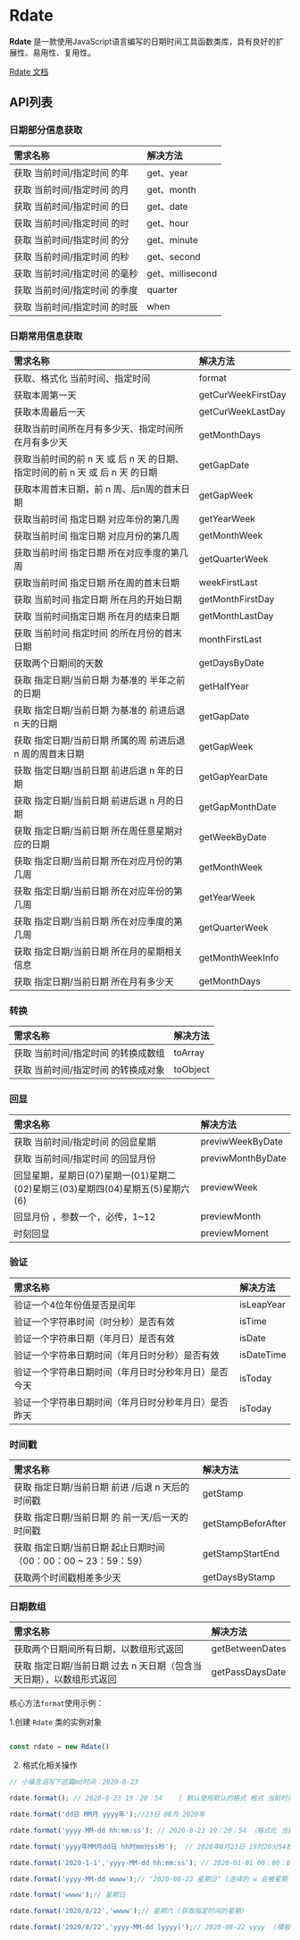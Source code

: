 
# Rdate

**Rdate** 是一款使用JavaScript语言编写的日期时间工具函数类库，具有良好的扩展性、易用性、复用性。

[Rdate 文档](http://moxiaofei.com/rdate/)

## API列表

### 日期部分信息获取

| 需求名称                      | 解决方法         |
| :---------------------------- | :--------------- |
| 获取 当前时间/指定时间 的年   | get、year        |
| 获取 当前时间/指定时间 的月   | get、month       |
| 获取 当前时间/指定时间 的日   | get、date        |
| 获取 当前时间/指定时间 的时   | get、hour        |
| 获取 当前时间/指定时间 的分   | get、minute      |
| 获取 当前时间/指定时间 的秒   | get、second      |
| 获取 当前时间/指定时间 的毫秒 | get、millisecond |
| 获取 当前时间/指定时间 的季度 | quarter          |
| 获取 当前时间/指定时间 的时辰 | when             |


### 日期常用信息获取

| 需求名称                                                     | 解决方法           |
| :----------------------------------------------------------- | :----------------- |
| 获取、格式化 当前时间、指定时间                              | format             |
| 获取本周第一天                                               | getCurWeekFirstDay |
| 获取本周最后一天                                             | getCurWeekLastDay  |
| 获取当前时间所在月有多少天、指定时间所在月有多少天           | getMonthDays       |
| 获取当前时间的前 n 天 或 后 n 天 的日期、指定时间的前 n 天 或 后 n 天 的日期 | getGapDate         |
| 获取本周首末日期，前 n 周、后n周的首末日期                   | getGapWeek         |
| 获取当前时间 指定日期 对应年份的第几周                       | getYearWeek        |
| 获取当前时间 指定日期 对应月份的第几周                       | getMonthWeek       |
| 获取当前时间 指定日期 所在对应季度的第几周                   | getQuarterWeek     |
| 获取当前时间 指定日期 所在周的首末日期                       | weekFirstLast      |
| 获取 当前时间 指定日期 所在月的开始日期                      | getMonthFirstDay   |
| 获取 当前时间指定日期 所在月的结束日期                       | getMonthLastDay    |
| 获取 当前时间 指定时间 的所在月份的首末日期                  | monthFirstLast     |
| 获取两个日期间的天数                                         | getDaysByDate      |
| 获取 指定日期/当前日期 为基准的 半年之前的日期               | getHalfYear        |
| 获取 指定日期/当前日期 为基准的 前进后退 n 天的日期          | getGapDate         |
| 获取 指定日期/当前日期 所属的周 前进后退 n 周的周首末日期    | getGapWeek         |
| 获取 指定日期/当前日期 前进后退 n 年的日期                   | getGapYearDate     |
| 获取 指定日期/当前日期 前进后退 n 月的日期                   | getGapMonthDate    |
| 获取 指定日期/当前日期 所在周任意星期对应的日期              | getWeekByDate      |
| 获取 指定日期/当前日期  所在对应月份的第几周                 | getMonthWeek       |
| 获取 指定日期/当前日期 所在对应年份的第几周                  | getYearWeek        |
| 获取 指定日期/当前日期 所在对应季度的第几周                  | getQuarterWeek     |
| 获取 指定日期/当前日期 所在月的星期相关信息                  | getMonthWeekInfo   |
| 获取 指定日期/当前日期 所在月有多少天                        | getMonthDays       |


### 转换

| 需求名称                            | 解决方法 |
| :---------------------------------- | :------- |
| 获取 当前时间/指定时间 的转换成数组 | toArray  |
| 获取 当前时间/指定时间 的转换成对象 | toObject |

### 回显

| 需求名称                                                     | 解决方法          |
| :----------------------------------------------------------- | :---------------- |
| 获取 当前时间/指定时间 的回显星期                            | previwWeekByDate  |
| 获取 当前时间/指定时间 的回显月份                            | previwMonthByDate |
| 回显星期，星期日(07)星期一(01)星期二(02)星期三(03)星期四(04)星期五(5)星期六(6) | previewWeek       |
| 回显月份 ，参数一个，必传，1~12                              | previewMonth      |
| 时刻回显                                                     | previewMoment     |

### 验证

| 需求名称                                             | 解决方法   |
| :--------------------------------------------------- | :--------- |
| 验证一个4位年份值是否是闰年                          | isLeapYear |
| 验证一个字符串时间（时分秒）是否有效                 | isTime     |
| 验证一个字符串日期（年月日）是否有效                 | isDate     |
| 验证一个字符串日期时间（年月日时分秒）是否有效       | isDateTime |
| 验证一个字符串日期时间（年月日时分秒年月日）是否今天 | isToday    |
| 验证一个字符串日期时间（年月日时分秒年月日）是否昨天 | isToday    |

### 时间戳

| 需求名称                                                     | 解决方法           |
| :----------------------------------------------------------- | :----------------- |
| 获取 指定日期/当前日期 前进 /后退 n 天后的时间戳             | getStamp           |
| 获取 指定日期/当前日期 的 前一天/后一天的时间戳              | getStampBeforAfter |
| 获取 指定日期/当前日期 起止日期时间（00：00：00 ~ 23：59：59） | getStampStartEnd   |
| 获取两个时间戳相差多少天                                     | getDaysByStamp     |

### 日期数组

| 需求名称                                                     | 解决方法        |
| :------------------------------------------------------------ | :--------------- |
| 获取两个日期间所有日期，以数组形式返回                       | getBetweenDates |
| 获取 指定日期/当前日期 过去 n 天日期（包含当天日期），以数组形式返回 | getPassDaysDate |


核心方法`format`使用示例：

1.创建 `Rdate` 类的实例对象

```js

const rdate = new Rdate()

```

2. 格式化相关操作

```js
// 小编含泪写下这篇md时间：2020-8-23

rdate.format(); // 2020-8-23 19：20：54    ( 默认使用默认的格式 格式 当前时间 )

rdate.format('dd日 MM月 yyyy年');//23日 08月 2020年

rdate.format('yyyy-MM-dd hh:mm:ss'); // 2020-8-23 19：20：54 （格式化 当前时间）

rdate.format('yyyy年MM月dd日 hh时mm分ss秒');  // 2020年8月23日 19时20分54秒 （自定义格式）

rdate.format('2020-1-1','yyyy-MM-dd hh:mm:ss'); // 2020-01-01 00：00：00 （格式化 指定时间）

rdate.format('yyyy-MM-dd wwww');// "2020-08-23 星期日" (连续的 w 会被星期 替换 )

rdate.format('wwww');// 星期日

rdate.format('2020/8/22','wwww');// 星期六 (获取指定时间的星期)

rdate.format('2020/8/22','yyyy-MM-dd [yyyy]');// 2020-08-22 yyyy  (模板 [ ])

```
